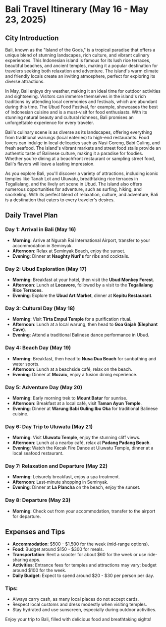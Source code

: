 # Bali Travel Itinerary (May 16 - May 23, 2025)

## City Introduction
Bali, known as the "Island of the Gods," is a tropical paradise that offers a unique blend of stunning landscapes, rich culture, and vibrant culinary experiences. This Indonesian island is famous for its lush rice terraces, beautiful beaches, and ancient temples, making it a popular destination for travelers seeking both relaxation and adventure. The island's warm climate and friendly locals create an inviting atmosphere, perfect for exploring its diverse attractions.

In May, Bali enjoys dry weather, making it an ideal time for outdoor activities and sightseeing. Visitors can immerse themselves in the island's rich traditions by attending local ceremonies and festivals, which are abundant during this time. The Ubud Food Festival, for example, showcases the best of Indonesian cuisine and is a must-visit for food enthusiasts. With its stunning natural beauty and cultural richness, Bali promises an unforgettable experience for every traveler.

Bali's culinary scene is as diverse as its landscapes, offering everything from traditional warungs (local eateries) to high-end restaurants. Food lovers can indulge in local delicacies such as Nasi Goreng, Babi Guling, and fresh seafood. The island's vibrant markets and street food stalls provide an authentic taste of Balinese culture, making it a paradise for foodies. Whether you're dining at a beachfront restaurant or sampling street food, Bali's flavors will leave a lasting impression.

As you explore Bali, you'll discover a variety of attractions, including iconic temples like Tanah Lot and Uluwatu, breathtaking rice terraces in Tegallalang, and the lively art scene in Ubud. The island also offers numerous opportunities for adventure, such as surfing, hiking, and snorkeling. With its perfect blend of relaxation, culture, and adventure, Bali is a destination that caters to every traveler's desires.

## Daily Travel Plan

### Day 1: Arrival in Bali (May 16)
- **Morning**: Arrive at Ngurah Rai International Airport, transfer to your accommodation in Seminyak.
- **Afternoon**: Relax at Seminyak Beach, enjoy the sunset.
- **Evening**: Dinner at **Naughty Nuri's** for ribs and cocktails.

### Day 2: Ubud Exploration (May 17)
- **Morning**: Breakfast at your hotel, then visit the **Ubud Monkey Forest**.
- **Afternoon**: Lunch at **Locavore**, followed by a visit to the **Tegallalang Rice Terraces**.
- **Evening**: Explore the **Ubud Art Market**, dinner at **Kepitu Restaurant**.

### Day 3: Cultural Day (May 18)
- **Morning**: Visit **Tirta Empul Temple** for a purification ritual.
- **Afternoon**: Lunch at a local warung, then head to **Goa Gajah (Elephant Cave)**.
- **Evening**: Attend a traditional Balinese dance performance in Ubud.

### Day 4: Beach Day (May 19)
- **Morning**: Breakfast, then head to **Nusa Dua Beach** for sunbathing and water sports.
- **Afternoon**: Lunch at a beachside café, relax on the beach.
- **Evening**: Dinner at **Mozaic**, enjoy a fusion dining experience.

### Day 5: Adventure Day (May 20)
- **Morning**: Early morning trek to **Mount Batur** for sunrise.
- **Afternoon**: Breakfast at a local café, visit **Taman Ayun Temple**.
- **Evening**: Dinner at **Warung Babi Guling Ibu Oka** for traditional Balinese cuisine.

### Day 6: Day Trip to Uluwatu (May 21)
- **Morning**: Visit **Uluwatu Temple**, enjoy the stunning cliff views.
- **Afternoon**: Lunch at a nearby café, relax at **Padang Padang Beach**.
- **Evening**: Watch the Kecak Fire Dance at Uluwatu Temple, dinner at a local seafood restaurant.

### Day 7: Relaxation and Departure (May 22)
- **Morning**: Leisurely breakfast, enjoy a spa treatment.
- **Afternoon**: Last-minute shopping in Seminyak.
- **Evening**: Dinner at **La Plancha** on the beach, enjoy the sunset.

### Day 8: Departure (May 23)
- **Morning**: Check out from your accommodation, transfer to the airport for departure.

## Expenses and Tips
- **Accommodation**: $500 - $1,500 for the week (mid-range options).
- **Food**: Budget around $150 - $300 for meals.
- **Transportation**: Rent a scooter for about $60 for the week or use ride-sharing apps.
- **Activities**: Entrance fees for temples and attractions may vary; budget around $100 for the week.
- **Daily Budget**: Expect to spend around $20 - $30 per person per day.

### Tips:
- Always carry cash, as many local places do not accept cards.
- Respect local customs and dress modestly when visiting temples.
- Stay hydrated and use sunscreen, especially during outdoor activities.

Enjoy your trip to Bali, filled with delicious food and breathtaking sights!